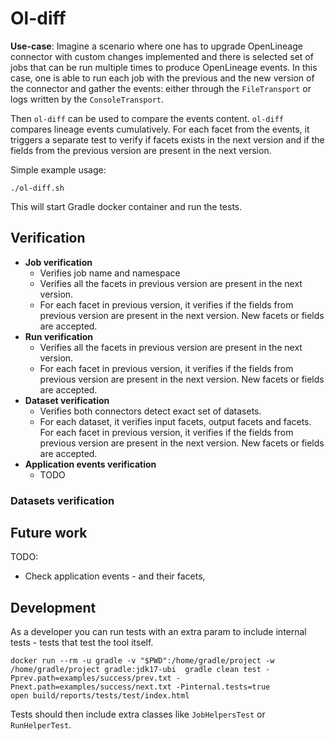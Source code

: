 
# Ol-diff

**Use-case**: Imagine a scenario where one has to upgrade OpenLineage connector with custom changes implemented and 
there is selected set of jobs that can be run multiple times to produce OpenLineage events. In this case, one is able
to run each job with the previous and the new version of the connector and gather the events: either through the `FileTransport`
or logs written by the `ConsoleTransport`.

Then `ol-diff` can be used to compare the events content. 
`ol-diff` compares lineage events cumulatively. For each facet from the events, it
triggers a separate test to verify if facets exists in the next version 
and if the fields from the previous version are present in the next version.

Simple example usage:
```
./ol-diff.sh
```
This will start Gradle docker container and run the tests.

## Verification

*  **Job verification**
   * Verifies job name and namespace
   * Verifies all the facets in previous version are present in the next version.
   * For each facet in previous version, it verifies if the fields from previous version are present in the next version. New facets or fields are accepted.
*  **Run verification**
   * Verifies all the facets in previous version are present in the next version.
   * For each facet in previous version, it verifies if the fields from previous version are present in the next version. New facets or fields are accepted.
*  **Dataset verification**
   * Verifies both connectors detect exact set of datasets.
   * For each dataset, it verifies input facets, output facets and facets. For each facet in previous version, it verifies if the fields from previous version are present in the next version. New facets or fields are accepted.
*  **Application events verification** 
   * TODO 

### Datasets verification

## Future work

TODO: 
 * Check application events - and their facets,

## Development

As a developer you can run tests with an extra param to include internal tests - tests that test the tool itself. 

```
docker run --rm -u gradle -v "$PWD":/home/gradle/project -w /home/gradle/project gradle:jdk17-ubi  gradle clean test -Pprev.path=examples/success/prev.txt -Pnext.path=examples/success/next.txt -Pinternal.tests=true
open build/reports/tests/test/index.html
```

Tests should then include extra classes like `JobHelpersTest` or `RunHelperTest`.
